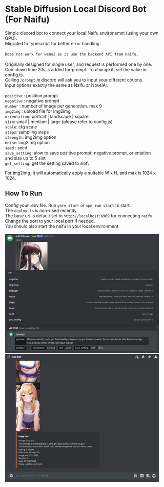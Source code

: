 # Stable Diffusion Local Discord Bot (For Naifu)
 
Simple discord bot to connect your local Naifu environemnt (using your own GPU).\
Migrated to typescript for better error handling.\
\
`Does not work for webui as it use the backend API from naifu.`\
\
Originally designed for single user, and request is performed one by one.\
Cool down time 20s is added for prompt. To change it, set the value in config.ts.\
Calling ```/prompt``` in discord will ask you to input your different options.\
Input options exactly the same as Naifu or NovelAI.\
\
`positive` : position prompt\
`negative` : negative prompt\
`number` : number of image per generation. max 9\
`img2img` : upload file for img2img\
`orientation`: portrait | landscape | square\
`size`: small | medium | large (please refer to config.js)\
`scale`: cfg scale\
`steps`: sampling steps\
`strength`: img2img option\
`noise`: img2img option\
`seed` : seed\
`save_setting`: alow to save positive prompt, negative prompt, orientation and size up to 5 slot\
`get_setting`: get the setting saved to slot\

For img2img, it will automatically apply a suitable W x H, and max is 1024 x 1024.

## How To Run
Config your .env file.
Run ```yarn start``` or ```npm run start``` to start.\
The `deploy.ts` is non-used recently.\
The base url is default set to `http://localhost:6969` for connecting `naifu`. Change the port to your local port if needed.\
You should also start the naifu in your local environment.\
\
<img src="./src/asset/image.jpg" alt="drawing" width="800"/>\
<img src="./src/asset/image2.jpg" alt="drawing" width="800"/>
